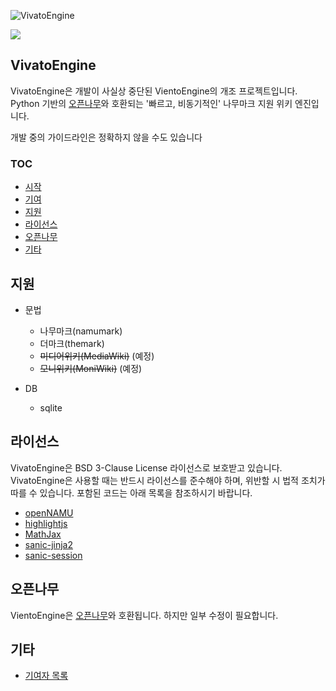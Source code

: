 ![VivatoEngine](https://user-images.githubusercontent.com/72176091/160099100-0903cdfc-6182-4d7a-800a-702f4e70039e.png)

<img src="https://img.shields.io/badge/license-BSD%203--Clause-informational"/>

## VivatoEngine
VivatoEngine은 개발이 사실상 중단된 VientoEngine의 개조 프로젝트입니다.
Python 기반의 [오픈나무](https://github.com/2du/openNAMU)와 호환되는 '빠르고, 비동기적인' 나무마크 지원 위키 엔진입니다.

개발 중의 가이드라인은 정확하지 않을 수도 있습니다

### TOC
 * [시작](#시작)
 * [기여](#기여)
 * [지원](#지원)
 * [라이선스](#라이선스)
 * [오픈나무](#오픈나무)
 * [기타](#기타)

## 지원
 * 문법
     * 나무마크(namumark)
     * 더마크(themark)
     * ~~미디어위키(MediaWiki)~~ (예정)
     * ~~모니위키(MoniWiki)~~ (예정)
     
 * DB
     * sqlite

## 라이선스
VivatoEngine은 BSD 3-Clause License 라이선스로 보호받고 있습니다. VivatoEngine은 사용할 때는 반드시 라이선스를 준수해야 하며, 위반할 시 법적 조치가 따를 수 있습니다. 포함된 코드는 아래 목록을 참조하시기 바랍니다.

 * [openNAMU](https://github.com/2du/openNAMU)
 * [highlightjs](https://highlightjs.org)
 * [MathJax](https://www.mathjax.org/)
 * [sanic-jinja2](https://github.com/lixxu/sanic-jinja2)
 * [sanic-session](https://github.com/xen/sanic_session)

## 오픈나무
VientoEngine은 [오픈나무](https://github.com/2du/openNAMU)와 호환됩니다. 하지만 일부 수정이 필요합니다.


## 기타
 * [기여자 목록](https://github.com/Lwnlcks/Vivato/graphs/contributors)
